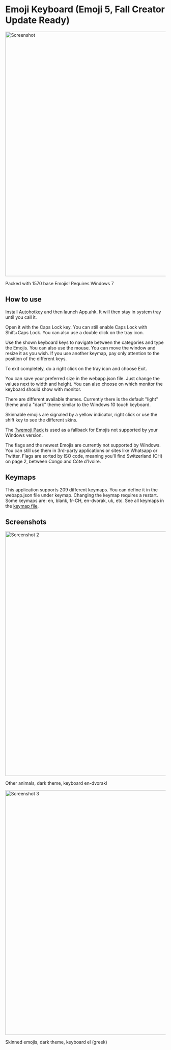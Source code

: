 Emoji Keyboard (Emoji 5, Fall Creator Update Ready)
==============
<img alt="Screenshot" src="http://i.imgur.com/gW11T1R.png" width="767" />

Packed with 1570 base Emojis!
Requires Windows 7

How to use
----------
Install [Autohotkey](https://autohotkey.com/) and then launch App.ahk. It will then stay in system tray until you call it.

Open it with the Caps Lock key. You can still enable Caps Lock with Shift+Caps Lock.
You can also use a double click on the tray icon.

Use the shown keyboard keys to navigate between the categories and type the Emojis. You can also use the mouse. You can move the window and resize it as you wish. If you use another keymap, pay only attention to the position of the different keys.

To exit completely, do a right click on the tray icon and choose Exit.

You can save your preferred size in the webapp.json file. Just change the values next to width and height.
You can also choose on which monitor the keyboard should show with monitor.

There are different available themes. Currently there is the default "light" theme and a "dark" theme similar to the Windows 10 touch keyboard.

Skinnable emojis are signaled by a yellow indicator, right click or use the shift key to see the different skins.

The [Twemoji Pack](https://github.com/twitter/twemoji) is used as a fallback for Emojis not supported by your Windows version.

The flags and the newest Emojis are currently not supported by Windows. You can still use them in 3rd-party applications or sites like Whatsapp or Twitter.
Flags are sorted by ISO code, meaning you'll find Switzerland (CH) on page 2, between Congo and Côte d'Ivoire.

Keymaps
-------
This application supports 209 different keymaps. You can define it in the webapp.json file under keymap. Changing the keymap requires a restart.
Some keymaps are: en, blank, fr-CH, en-dvorak, uk, etc. See all keymaps in the [keymap file](keymaps.md).

Screenshots
-----------
<img alt="Screenshot 2" src="http://i.imgur.com/cvbcUEr.png" width="767" />

Other animals, dark theme, keyboard en-dvorakl

<img alt="Screenshot 3" src="http://i.imgur.com/zfKADdY.png" width="767" />

Skinned emojis, dark theme, keyboard el (greek)